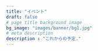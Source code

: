 ```yaml
---
title: "イベント"
draft: false
# page title background image
bg_image: "images/banner/bg1.jpg"
# meta description
description : "これからの予定."
---
```

